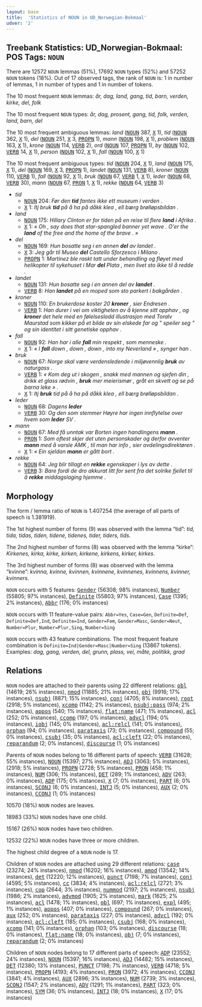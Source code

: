```yaml
---
layout: base
title:  'Statistics of NOUN in UD_Norwegian-Bokmaal'
udver: '2'
---
```


## Treebank Statistics: UD_Norwegian-Bokmaal: POS Tags: `NOUN`

There are 12572 `NOUN` lemmas (51%), 17692 `NOUN` types (52%) and 57252 `NOUN` tokens (18%).
Out of 17 observed tags, the rank of `NOUN` is: 1 in number of lemmas, 1 in number of types and 1 in number of tokens.

The 10 most frequent `NOUN` lemmas: <em>år, dag, land, gang, tid, barn, verden, kirke, del, folk</em>

The 10 most frequent `NOUN` types:  <em>år, dag, prosent, gang, tid, folk, verden, land, barn, del</em>

The 10 most frequent ambiguous lemmas: <em>land</em> (<tt><a href="no_bokmaal-pos-NOUN.html">NOUN</a></tt> 387, <tt><a href="no_bokmaal-pos-X.html">X</a></tt> 1), <em>tid</em> (<tt><a href="no_bokmaal-pos-NOUN.html">NOUN</a></tt> 362, <tt><a href="no_bokmaal-pos-X.html">X</a></tt> 1), <em>del</em> (<tt><a href="no_bokmaal-pos-NOUN.html">NOUN</a></tt> 251, <tt><a href="no_bokmaal-pos-X.html">X</a></tt> 3, <tt><a href="no_bokmaal-pos-PROPN.html">PROPN</a></tt> 1), <em>mann</em> (<tt><a href="no_bokmaal-pos-NOUN.html">NOUN</a></tt> 198, <tt><a href="no_bokmaal-pos-X.html">X</a></tt> 1), <em>problem</em> (<tt><a href="no_bokmaal-pos-NOUN.html">NOUN</a></tt> 163, <tt><a href="no_bokmaal-pos-X.html">X</a></tt> 1), <em>krone</em> (<tt><a href="no_bokmaal-pos-NOUN.html">NOUN</a></tt> 114, <tt><a href="no_bokmaal-pos-VERB.html">VERB</a></tt> 2), <em>ord</em> (<tt><a href="no_bokmaal-pos-NOUN.html">NOUN</a></tt> 107, <tt><a href="no_bokmaal-pos-PROPN.html">PROPN</a></tt> 1), <em>by</em> (<tt><a href="no_bokmaal-pos-NOUN.html">NOUN</a></tt> 102, <tt><a href="no_bokmaal-pos-VERB.html">VERB</a></tt> 14, <tt><a href="no_bokmaal-pos-X.html">X</a></tt> 1), <em>person</em> (<tt><a href="no_bokmaal-pos-NOUN.html">NOUN</a></tt> 102, <tt><a href="no_bokmaal-pos-X.html">X</a></tt> 1), <em>fall</em> (<tt><a href="no_bokmaal-pos-NOUN.html">NOUN</a></tt> 100, <tt><a href="no_bokmaal-pos-X.html">X</a></tt> 1)

The 10 most frequent ambiguous types:  <em>tid</em> (<tt><a href="no_bokmaal-pos-NOUN.html">NOUN</a></tt> 204, <tt><a href="no_bokmaal-pos-X.html">X</a></tt> 1), <em>land</em> (<tt><a href="no_bokmaal-pos-NOUN.html">NOUN</a></tt> 175, <tt><a href="no_bokmaal-pos-X.html">X</a></tt> 1), <em>del</em> (<tt><a href="no_bokmaal-pos-NOUN.html">NOUN</a></tt> 169, <tt><a href="no_bokmaal-pos-X.html">X</a></tt> 3, <tt><a href="no_bokmaal-pos-PROPN.html">PROPN</a></tt> 1), <em>landet</em> (<tt><a href="no_bokmaal-pos-NOUN.html">NOUN</a></tt> 131, <tt><a href="no_bokmaal-pos-VERB.html">VERB</a></tt> 8), <em>kroner</em> (<tt><a href="no_bokmaal-pos-NOUN.html">NOUN</a></tt> 110, <tt><a href="no_bokmaal-pos-VERB.html">VERB</a></tt> 1), <em>fall</em> (<tt><a href="no_bokmaal-pos-NOUN.html">NOUN</a></tt> 92, <tt><a href="no_bokmaal-pos-X.html">X</a></tt> 1), <em>bruk</em> (<tt><a href="no_bokmaal-pos-NOUN.html">NOUN</a></tt> 67, <tt><a href="no_bokmaal-pos-VERB.html">VERB</a></tt> 1, <tt><a href="no_bokmaal-pos-X.html">X</a></tt> 1), <em>leder</em> (<tt><a href="no_bokmaal-pos-NOUN.html">NOUN</a></tt> 68, <tt><a href="no_bokmaal-pos-VERB.html">VERB</a></tt> 30), <em>mann</em> (<tt><a href="no_bokmaal-pos-NOUN.html">NOUN</a></tt> 67, <tt><a href="no_bokmaal-pos-PRON.html">PRON</a></tt> 1, <tt><a href="no_bokmaal-pos-X.html">X</a></tt> 1), <em>rekke</em> (<tt><a href="no_bokmaal-pos-NOUN.html">NOUN</a></tt> 64, <tt><a href="no_bokmaal-pos-VERB.html">VERB</a></tt> 3)


* <em>tid</em>
  * <tt><a href="no_bokmaal-pos-NOUN.html">NOUN</a></tt> 204: <em>Før den <b>tid</b> fantes ikke ett museum i verden .</em>
  * <tt><a href="no_bokmaal-pos-X.html">X</a></tt> 1: <em>Itj bruk <b>tid</b> på å ha på dåkk klea , ell bærg brølløpsbildan .</em>
* <em>land</em>
  * <tt><a href="no_bokmaal-pos-NOUN.html">NOUN</a></tt> 175: <em>Hillary Clinton er for tiden på en reise til flere <b>land</b> i Afrika .</em>
  * <tt><a href="no_bokmaal-pos-X.html">X</a></tt> 1: <em>« Oh , say does that star-spangled banner yet wave . O'er the <b>land</b> of the free and the home of the brave . »</em>
* <em>del</em>
  * <tt><a href="no_bokmaal-pos-NOUN.html">NOUN</a></tt> 169: <em>Hun bosatte seg i en annen <b>del</b> av landet .</em>
  * <tt><a href="no_bokmaal-pos-X.html">X</a></tt> 3: <em>Jeg går til Museo <b>del</b> Castello Sforzesco i Milano .</em>
  * <tt><a href="no_bokmaal-pos-PROPN.html">PROPN</a></tt> 1: <em>Martinez ble raskt tatt under behandling og fløyet med helikopter til sykehuset i Mar <b>del</b> Plata , men livet sto ikke til å redde .</em>
* <em>landet</em>
  * <tt><a href="no_bokmaal-pos-NOUN.html">NOUN</a></tt> 131: <em>Hun bosatte seg i en annen del av <b>landet</b> .</em>
  * <tt><a href="no_bokmaal-pos-VERB.html">VERB</a></tt> 8: <em>Han <b>landet</b> på en moped som sto parkert i bakgården .</em>
* <em>kroner</em>
  * <tt><a href="no_bokmaal-pos-NOUN.html">NOUN</a></tt> 110: <em>En brukerdose koster 20 <b>kroner</b> , sier Endresen .</em>
  * <tt><a href="no_bokmaal-pos-VERB.html">VERB</a></tt> 1: <em>Han durer i vei om viktigheten av å kjenne sitt opphav , og <b>kroner</b> det hele med en følelsesladd illustrasjon med Toralv Maurstad som kikker på et bilde av sin elskede far og " speiler seg " og sin identitet i sitt genetiske opphav .</em>
* <em>fall</em>
  * <tt><a href="no_bokmaal-pos-NOUN.html">NOUN</a></tt> 92: <em>Han har i alle <b>fall</b> min respekt , som menneske .</em>
  * <tt><a href="no_bokmaal-pos-X.html">X</a></tt> 1: <em>« I <b>fall</b> down , down , down , into my Neverland » , synger han .</em>
* <em>bruk</em>
  * <tt><a href="no_bokmaal-pos-NOUN.html">NOUN</a></tt> 67: <em>Norge skal være verdensledende i miljøvennlig <b>bruk</b> av naturgass .</em>
  * <tt><a href="no_bokmaal-pos-VERB.html">VERB</a></tt> 1: <em>« Kom deg ut i skogen , snakk med mannen og sjefen din , drikk et glass rødvin , <b>bruk</b> mer meierismør , gråt en skvett og se på barna leke » .</em>
  * <tt><a href="no_bokmaal-pos-X.html">X</a></tt> 1: <em>Itj <b>bruk</b> tid på å ha på dåkk klea , ell bærg brølløpsbildan .</em>
* <em>leder</em>
  * <tt><a href="no_bokmaal-pos-NOUN.html">NOUN</a></tt> 68: <em>Dagens <b>leder</b></em>
  * <tt><a href="no_bokmaal-pos-VERB.html">VERB</a></tt> 30: <em>Og den som stemmer Høyre har ingen innflytelse over hvem som <b>leder</b> SV .</em>
* <em>mann</em>
  * <tt><a href="no_bokmaal-pos-NOUN.html">NOUN</a></tt> 67: <em>Med få unntak var Borten ingen handlingens <b>mann</b> .</em>
  * <tt><a href="no_bokmaal-pos-PRON.html">PRON</a></tt> 1: <em>Som oftest skjer det uten personskader og derfor avventer <b>mann</b> med å varsle AMK , til man har info , sier avdelingsdirektøren .</em>
  * <tt><a href="no_bokmaal-pos-X.html">X</a></tt> 1: <em>« Ein sjeldan <b>mann</b> er gått bort .</em>
* <em>rekke</em>
  * <tt><a href="no_bokmaal-pos-NOUN.html">NOUN</a></tt> 64: <em>Jeg blir tillagt en <b>rekke</b> egenskaper i lys av dette .</em>
  * <tt><a href="no_bokmaal-pos-VERB.html">VERB</a></tt> 3: <em>Bare fordi de dro akkurat litt for sent fra det solrike fjellet til å <b>rekke</b> middagslaging hjemme .</em>

## Morphology

The form / lemma ratio of `NOUN` is 1.407254 (the average of all parts of speech is 1.381919).

The 1st highest number of forms (9) was observed with the lemma “tid”: <em>tid, tida, tidas, tiden, tidene, tidenes, tider, tiders, tids</em>.

The 2nd highest number of forms (8) was observed with the lemma “kirke”: <em>Kirkenes, kirka, kirke, kirken, kirkene, kirkens, kirker, kirkes</em>.

The 3rd highest number of forms (8) was observed with the lemma “kvinne”: <em>kvinna, kvinne, kvinnen, kvinnene, kvinnenes, kvinnens, kvinner, kvinners</em>.

`NOUN` occurs with 5 features: <tt><a href="no_bokmaal-feat-Gender.html">Gender</a></tt> (56308; 98% instances), <tt><a href="no_bokmaal-feat-Number.html">Number</a></tt> (55805; 97% instances), <tt><a href="no_bokmaal-feat-Definite.html">Definite</a></tt> (55803; 97% instances), <tt><a href="no_bokmaal-feat-Case.html">Case</a></tt> (1395; 2% instances), <tt><a href="no_bokmaal-feat-Abbr.html">Abbr</a></tt> (176; 0% instances)

`NOUN` occurs with 11 feature-value pairs: `Abbr=Yes`, `Case=Gen`, `Definite=Def`, `Definite=Def,Ind`, `Definite=Ind`, `Gender=Fem`, `Gender=Masc`, `Gender=Neut`, `Number=Plur`, `Number=Plur,Sing`, `Number=Sing`

`NOUN` occurs with 43 feature combinations.
The most frequent feature combination is `Definite=Ind|Gender=Masc|Number=Sing` (13867 tokens).
Examples: <em>dag, gang, verden, del, grunn, plass, vei, måte, politikk, grad</em>


## Relations

`NOUN` nodes are attached to their parents using 22 different relations: <tt><a href="no_bokmaal-dep-obl.html">obl</a></tt> (14619; 26% instances), <tt><a href="no_bokmaal-dep-nmod.html">nmod</a></tt> (11885; 21% instances), <tt><a href="no_bokmaal-dep-obj.html">obj</a></tt> (9916; 17% instances), <tt><a href="no_bokmaal-dep-nsubj.html">nsubj</a></tt> (8871; 15% instances), <tt><a href="no_bokmaal-dep-conj.html">conj</a></tt> (4705; 8% instances), <tt><a href="no_bokmaal-dep-root.html">root</a></tt> (2918; 5% instances), <tt><a href="no_bokmaal-dep-xcomp.html">xcomp</a></tt> (1142; 2% instances), <tt><a href="no_bokmaal-dep-nsubj-pass.html">nsubj:pass</a></tt> (974; 2% instances), <tt><a href="no_bokmaal-dep-appos.html">appos</a></tt> (540; 1% instances), <tt><a href="no_bokmaal-dep-flat-name.html">flat:name</a></tt> (471; 1% instances), <tt><a href="no_bokmaal-dep-acl.html">acl</a></tt> (252; 0% instances), <tt><a href="no_bokmaal-dep-ccomp.html">ccomp</a></tt> (197; 0% instances), <tt><a href="no_bokmaal-dep-advcl.html">advcl</a></tt> (194; 0% instances), <tt><a href="no_bokmaal-dep-iobj.html">iobj</a></tt> (145; 0% instances), <tt><a href="no_bokmaal-dep-acl-relcl.html">acl:relcl</a></tt> (141; 0% instances), <tt><a href="no_bokmaal-dep-orphan.html">orphan</a></tt> (94; 0% instances), <tt><a href="no_bokmaal-dep-parataxis.html">parataxis</a></tt> (73; 0% instances), <tt><a href="no_bokmaal-dep-compound.html">compound</a></tt> (55; 0% instances), <tt><a href="no_bokmaal-dep-csubj.html">csubj</a></tt> (35; 0% instances), <tt><a href="no_bokmaal-dep-acl-cleft.html">acl:cleft</a></tt> (22; 0% instances), <tt><a href="no_bokmaal-dep-reparandum.html">reparandum</a></tt> (2; 0% instances), <tt><a href="no_bokmaal-dep-discourse.html">discourse</a></tt> (1; 0% instances)

Parents of `NOUN` nodes belong to 16 different parts of speech: <tt><a href="no_bokmaal-pos-VERB.html">VERB</a></tt> (31628; 55% instances), <tt><a href="no_bokmaal-pos-NOUN.html">NOUN</a></tt> (15397; 27% instances), <tt><a href="no_bokmaal-pos-ADJ.html">ADJ</a></tt> (3063; 5% instances),  (2918; 5% instances), <tt><a href="no_bokmaal-pos-PROPN.html">PROPN</a></tt> (2728; 5% instances), <tt><a href="no_bokmaal-pos-PRON.html">PRON</a></tt> (458; 1% instances), <tt><a href="no_bokmaal-pos-NUM.html">NUM</a></tt> (306; 1% instances), <tt><a href="no_bokmaal-pos-DET.html">DET</a></tt> (289; 1% instances), <tt><a href="no_bokmaal-pos-ADV.html">ADV</a></tt> (263; 0% instances), <tt><a href="no_bokmaal-pos-ADP.html">ADP</a></tt> (175; 0% instances), <tt><a href="no_bokmaal-pos-X.html">X</a></tt> (7; 0% instances), <tt><a href="no_bokmaal-pos-PART.html">PART</a></tt> (6; 0% instances), <tt><a href="no_bokmaal-pos-SCONJ.html">SCONJ</a></tt> (6; 0% instances), <tt><a href="no_bokmaal-pos-INTJ.html">INTJ</a></tt> (5; 0% instances), <tt><a href="no_bokmaal-pos-AUX.html">AUX</a></tt> (2; 0% instances), <tt><a href="no_bokmaal-pos-CCONJ.html">CCONJ</a></tt> (1; 0% instances)

10570 (18%) `NOUN` nodes are leaves.

18983 (33%) `NOUN` nodes have one child.

15167 (26%) `NOUN` nodes have two children.

12532 (22%) `NOUN` nodes have three or more children.

The highest child degree of a `NOUN` node is 17.

Children of `NOUN` nodes are attached using 29 different relations: <tt><a href="no_bokmaal-dep-case.html">case</a></tt> (23274; 24% instances), <tt><a href="no_bokmaal-dep-nmod.html">nmod</a></tt> (16202; 16% instances), <tt><a href="no_bokmaal-dep-amod.html">amod</a></tt> (13542; 14% instances), <tt><a href="no_bokmaal-dep-det.html">det</a></tt> (12220; 12% instances), <tt><a href="no_bokmaal-dep-punct.html">punct</a></tt> (7198; 7% instances), <tt><a href="no_bokmaal-dep-conj.html">conj</a></tt> (4595; 5% instances), <tt><a href="no_bokmaal-dep-cc.html">cc</a></tt> (3834; 4% instances), <tt><a href="no_bokmaal-dep-acl-relcl.html">acl:relcl</a></tt> (2721; 3% instances), <tt><a href="no_bokmaal-dep-cop.html">cop</a></tt> (2644; 3% instances), <tt><a href="no_bokmaal-dep-nummod.html">nummod</a></tt> (2197; 2% instances), <tt><a href="no_bokmaal-dep-nsubj.html">nsubj</a></tt> (1986; 2% instances), <tt><a href="no_bokmaal-dep-advmod.html">advmod</a></tt> (1905; 2% instances), <tt><a href="no_bokmaal-dep-mark.html">mark</a></tt> (1625; 2% instances), <tt><a href="no_bokmaal-dep-acl.html">acl</a></tt> (1478; 1% instances), <tt><a href="no_bokmaal-dep-obl.html">obl</a></tt> (697; 1% instances), <tt><a href="no_bokmaal-dep-expl.html">expl</a></tt> (495; 1% instances), <tt><a href="no_bokmaal-dep-appos.html">appos</a></tt> (407; 0% instances), <tt><a href="no_bokmaal-dep-compound.html">compound</a></tt> (267; 0% instances), <tt><a href="no_bokmaal-dep-aux.html">aux</a></tt> (252; 0% instances), <tt><a href="no_bokmaal-dep-parataxis.html">parataxis</a></tt> (227; 0% instances), <tt><a href="no_bokmaal-dep-advcl.html">advcl</a></tt> (192; 0% instances), <tt><a href="no_bokmaal-dep-acl-cleft.html">acl:cleft</a></tt> (185; 0% instances), <tt><a href="no_bokmaal-dep-csubj.html">csubj</a></tt> (168; 0% instances), <tt><a href="no_bokmaal-dep-xcomp.html">xcomp</a></tt> (141; 0% instances), <tt><a href="no_bokmaal-dep-orphan.html">orphan</a></tt> (103; 0% instances), <tt><a href="no_bokmaal-dep-discourse.html">discourse</a></tt> (18; 0% instances), <tt><a href="no_bokmaal-dep-flat-name.html">flat:name</a></tt> (18; 0% instances), <tt><a href="no_bokmaal-dep-obj.html">obj</a></tt> (7; 0% instances), <tt><a href="no_bokmaal-dep-reparandum.html">reparandum</a></tt> (2; 0% instances)

Children of `NOUN` nodes belong to 17 different parts of speech: <tt><a href="no_bokmaal-pos-ADP.html">ADP</a></tt> (23552; 24% instances), <tt><a href="no_bokmaal-pos-NOUN.html">NOUN</a></tt> (15397; 16% instances), <tt><a href="no_bokmaal-pos-ADJ.html">ADJ</a></tt> (14482; 15% instances), <tt><a href="no_bokmaal-pos-DET.html">DET</a></tt> (12380; 13% instances), <tt><a href="no_bokmaal-pos-PUNCT.html">PUNCT</a></tt> (7198; 7% instances), <tt><a href="no_bokmaal-pos-VERB.html">VERB</a></tt> (4718; 5% instances), <tt><a href="no_bokmaal-pos-PROPN.html">PROPN</a></tt> (4193; 4% instances), <tt><a href="no_bokmaal-pos-PRON.html">PRON</a></tt> (3972; 4% instances), <tt><a href="no_bokmaal-pos-CCONJ.html">CCONJ</a></tt> (3841; 4% instances), <tt><a href="no_bokmaal-pos-AUX.html">AUX</a></tt> (2896; 3% instances), <tt><a href="no_bokmaal-pos-NUM.html">NUM</a></tt> (2739; 3% instances), <tt><a href="no_bokmaal-pos-SCONJ.html">SCONJ</a></tt> (1547; 2% instances), <tt><a href="no_bokmaal-pos-ADV.html">ADV</a></tt> (1291; 1% instances), <tt><a href="no_bokmaal-pos-PART.html">PART</a></tt> (323; 0% instances), <tt><a href="no_bokmaal-pos-SYM.html">SYM</a></tt> (36; 0% instances), <tt><a href="no_bokmaal-pos-INTJ.html">INTJ</a></tt> (18; 0% instances), <tt><a href="no_bokmaal-pos-X.html">X</a></tt> (17; 0% instances)

